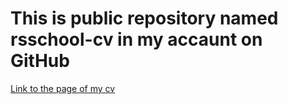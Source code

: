 # This is public repository named rsschool-cv in my accaunt on GitHub
[Link to the page of my cv](https://iamserje.github.io/rsschool-cv/cv)
